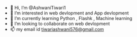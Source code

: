 - 👋 Hi, I’m @AshwaniTiwari1
- 👀 I’m interested in web devlopment and App devlopment 
- 🌱 I’m currently learning Python , Flashk , Machine learning 
- 💞️ I’m looking to collaborate on web devlopment 
- 📫 my email id tiwariashwani576@gmail.com

<!---
AshwaniTiwari1/AshwaniTiwari1 is a ✨ special ✨ repository because its `README.md` (this file) appears on your GitHub profile.
You can click the Preview link to take a look at your changes.
--->
